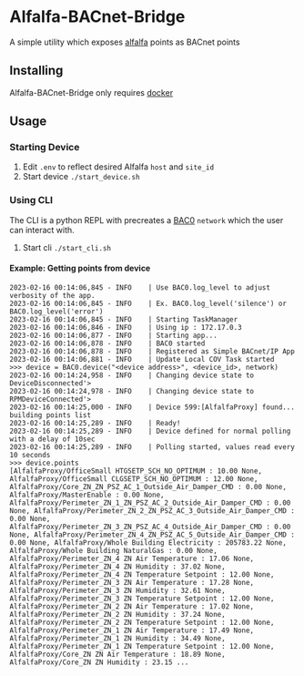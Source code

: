 # Alfalfa-BACnet-Bridge
 A simple utility which exposes [alfalfa](https://github.com/NREL/alfalfa) points as BACnet points 


## Installing
Alfalfa-BACnet-Bridge only requires [docker](https://www.docker.com/)

## Usage

### Starting Device
1. Edit `.env` to reflect desired Alfalfa `host` and `site_id`
1. Start device `./start_device.sh`

### Using CLI
The CLI is a python REPL with precreates a [BAC0](https://bac0.readthedocs.io/en/latest/) `network` which the user can interact with.

1. Start cli `./start_cli.sh`
#### Example: Getting points from device
```2023-02-16 00:14:06,844 - INFO    | Starting BAC0 version 22.9.21 (Lite)
2023-02-16 00:14:06,845 - INFO    | Use BAC0.log_level to adjust verbosity of the app.
2023-02-16 00:14:06,845 - INFO    | Ex. BAC0.log_level('silence') or BAC0.log_level('error')
2023-02-16 00:14:06,845 - INFO    | Starting TaskManager
2023-02-16 00:14:06,846 - INFO    | Using ip : 172.17.0.3
2023-02-16 00:14:06,877 - INFO    | Starting app...
2023-02-16 00:14:06,878 - INFO    | BAC0 started
2023-02-16 00:14:06,878 - INFO    | Registered as Simple BACnet/IP App
2023-02-16 00:14:06,881 - INFO    | Update Local COV Task started
>>> device = BAC0.device("<device address>", <device_id>, network)
2023-02-16 00:14:24,958 - INFO    | Changing device state to DeviceDisconnected'>
2023-02-16 00:14:24,978 - INFO    | Changing device state to RPMDeviceConnected'>
2023-02-16 00:14:25,000 - INFO    | Device 599:[AlfalfaProxy] found... building points list
2023-02-16 00:14:25,289 - INFO    | Ready!
2023-02-16 00:14:25,289 - INFO    | Device defined for normal polling with a delay of 10sec
2023-02-16 00:14:25,289 - INFO    | Polling started, values read every 10 seconds
>>> device.points
[AlfalfaProxy/OfficeSmall HTGSETP_SCH_NO_OPTIMUM : 10.00 None, AlfalfaProxy/OfficeSmall CLGSETP_SCH_NO_OPTIMUM : 12.00 None, AlfalfaProxy/Core_ZN_ZN_PSZ_AC_1_Outside_Air_Damper_CMD : 0.00 None, AlfalfaProxy/MasterEnable : 0.00 None, AlfalfaProxy/Perimeter_ZN_1_ZN_PSZ_AC_2_Outside_Air_Damper_CMD : 0.00 None, AlfalfaProxy/Perimeter_ZN_2_ZN_PSZ_AC_3_Outside_Air_Damper_CMD : 0.00 None, AlfalfaProxy/Perimeter_ZN_3_ZN_PSZ_AC_4_Outside_Air_Damper_CMD : 0.00 None, AlfalfaProxy/Perimeter_ZN_4_ZN_PSZ_AC_5_Outside_Air_Damper_CMD : 0.00 None, AlfalfaProxy/Whole Building Electricity : 205783.22 None, AlfalfaProxy/Whole Building NaturalGas : 0.00 None, AlfalfaProxy/Perimeter_ZN_4 ZN Air Temperature : 17.06 None, AlfalfaProxy/Perimeter_ZN_4 ZN Humidity : 37.02 None, AlfalfaProxy/Perimeter_ZN_4 ZN Temperature Setpoint : 12.00 None, AlfalfaProxy/Perimeter_ZN_3 ZN Air Temperature : 17.28 None, AlfalfaProxy/Perimeter_ZN_3 ZN Humidity : 32.61 None, AlfalfaProxy/Perimeter_ZN_3 ZN Temperature Setpoint : 12.00 None, AlfalfaProxy/Perimeter_ZN_2 ZN Air Temperature : 17.02 None, AlfalfaProxy/Perimeter_ZN_2 ZN Humidity : 37.24 None, AlfalfaProxy/Perimeter_ZN_2 ZN Temperature Setpoint : 12.00 None, AlfalfaProxy/Perimeter_ZN_1 ZN Air Temperature : 17.49 None, AlfalfaProxy/Perimeter_ZN_1 ZN Humidity : 34.49 None, AlfalfaProxy/Perimeter_ZN_1 ZN Temperature Setpoint : 12.00 None, AlfalfaProxy/Core_ZN ZN Air Temperature : 18.89 None, AlfalfaProxy/Core_ZN ZN Humidity : 23.15 ...